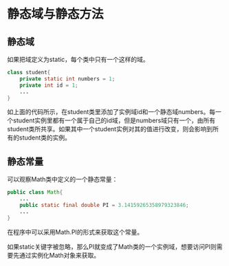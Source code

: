 # 静态域与静态方法

## 静态域

如果把域定义为static，每个类中只有一个这样的域。

```java
class student{
    private static int numbers = 1;
    private int id = 1;
    ...
}
```

如上面的代码所示，在student类里添加了实例域id和一个静态域numbers。每一个student实例里都有一个属于自己的id域，但是numbers域只有一个，由所有student类所共享。如果其中一个student实例对其的值进行改变，则会影响到所有的student类的实例。

## 静态常量

可以观察Math类中定义的一个静态常量：

```java
public class Math{
    ...
    public static final double PI = 3.14159265358979323846;
    ...
}
```

在程序中可以采用Math.PI的形式来获取这个常量。

如果static关键字被忽略，那么PI就变成了Math类的一个实例域，想要访问PI则需要先通过实例化Math对象来获取。

